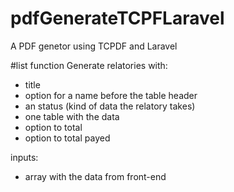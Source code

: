 # pdfGenerateTCPFLaravel
A PDF genetor using TCPDF and Laravel

#list function
Generate relatories with:  
  - title
  - option for a name before the table header
  - an status (kind of data the relatory takes)
  - one table with the data
  - option to total 
  - option to total payed
  
  inputs:
- array with the data from front-end 
